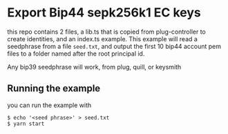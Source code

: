 # Export Bip44 sepk256k1 EC keys

this repo contains 2 files, a lib.ts that is copied from plug-controller to create identities, and an index.ts example. This example will read a seedphrase from a file `seed.txt`, and output the first 10 bip44 account pem files to a folder named after the root principal id.

Any bip39 seedphrase will work, from plug, quill, or keysmith

## Running the example

you can run the example with

```
$ echo '<seed phrase>' > seed.txt
$ yarn start
```
